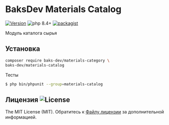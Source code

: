 # BaksDev Materials Catalog

[![Version](https://img.shields.io/badge/version-7.2.11-blue)](https://github.com/baks-dev/materials-catalog/releases)
![php 8.4+](https://img.shields.io/badge/php-min%208.4-red.svg)
[![packagist](https://img.shields.io/badge/packagist-green)](https://packagist.org/packages/baks-dev/materials-category)

Модуль каталога сырья

## Установка

``` bash
composer require baks-dev/materials-category \
baks-dev/materials-catalog
```

Тесты

``` bash
$ php bin/phpunit --group=materials-catalog
```

## Лицензия ![License](https://img.shields.io/badge/MIT-green)

The MIT License (MIT). Обратитесь к [Файлу лицензии](LICENSE.md) за дополнительной информацией.

